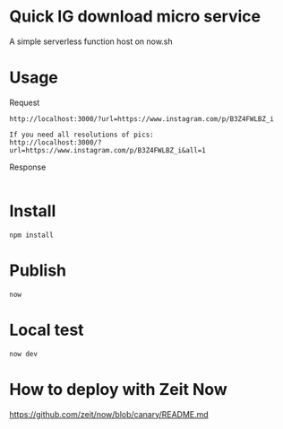 # Quick IG download micro service
A simple serverless function host on now.sh

# Usage
Request
```
http://localhost:3000/?url=https://www.instagram.com/p/B3Z4FWLBZ_i

If you need all resolutions of pics:
http://localhost:3000/?url=https://www.instagram.com/p/B3Z4FWLBZ_i&all=1
```
Response 
```json

```

# Install
```
npm install
```

# Publish
```
now
```

# Local test
```
now dev
```

# How to deploy with Zeit Now
https://github.com/zeit/now/blob/canary/README.md
